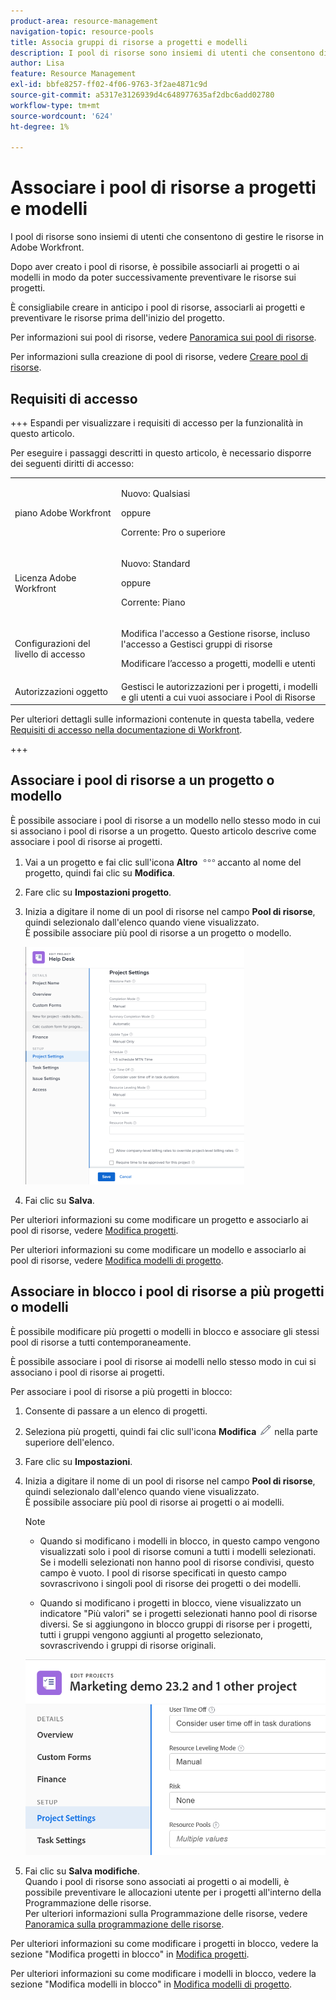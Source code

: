 ```yaml
---
product-area: resource-management
navigation-topic: resource-pools
title: Associa gruppi di risorse a progetti e modelli
description: I pool di risorse sono insiemi di utenti che consentono di gestire le risorse in Adobe Workfront.
author: Lisa
feature: Resource Management
exl-id: bbfe8257-ff02-4f06-9763-3f2ae4871c9d
source-git-commit: a5317e3126939d4c648977635af2dbc6add02780
workflow-type: tm+mt
source-wordcount: '624'
ht-degree: 1%

---
```


# Associare i pool di risorse a progetti e modelli


<!-- drafted for bulk editing projects: keep this in yellow till this releases to ALL customers - May 1, 2023

Also - take out all the references to Preview and Prod at prod final
-->

<!--<span class="preview">The highlighted information on this page refers to functionality not yet generally available. It is available for all customers in the Preview environment and for a select group of customers in the Production environment.</span>-->


<!--
<p>The sections about how to add resource pools to templates, projects are duplicated from the articles listed in those sections (Editing Projects, Creating a Template, etc).</p>
<p>***I decided to keep these steps here, though, because it's hard to parse through those much lunger articles for just updating this one field.)</p>
-->

I pool di risorse sono insiemi di utenti che consentono di gestire le risorse in Adobe Workfront.

Dopo aver creato i pool di risorse, è possibile associarli ai progetti o ai modelli in modo da poter successivamente preventivare le risorse sui progetti.

È consigliabile creare in anticipo i pool di risorse, associarli ai progetti e preventivare le risorse prima dell&#39;inizio del progetto.

Per informazioni sui pool di risorse, vedere [Panoramica sui pool di risorse](../../../resource-mgmt/resource-planning/resource-pools/work-with-resource-pools.md).

Per informazioni sulla creazione di pool di risorse, vedere [Creare pool di risorse](../../../resource-mgmt/resource-planning/resource-pools/create-resource-pools.md).

## Requisiti di accesso

+++ Espandi per visualizzare i requisiti di accesso per la funzionalità in questo articolo.

Per eseguire i passaggi descritti in questo articolo, è necessario disporre dei seguenti diritti di accesso:

<table style="table-layout:auto"> 
 <col> 
 <col> 
 <tbody> 
  <tr> 
   <td role="rowheader">piano Adobe Workfront</td> 
   <td><p>Nuovo: Qualsiasi</p>
       <p>oppure</p>
       <p>Corrente: Pro o superiore</p> </td> 
  </tr> 
  <tr> 
   <td role="rowheader">Licenza Adobe Workfront</td> 
   <td><p>Nuovo: Standard</p>
       <p>oppure</p>
       <p>Corrente: Piano</p></td>
  </tr> 
  <tr> 
   <td role="rowheader">Configurazioni del livello di accesso</td> 
   <td> <p>Modifica l'accesso a Gestione risorse, incluso l'accesso a Gestisci gruppi di risorse</p> <p>Modificare l’accesso a progetti, modelli e utenti</p></td> 
  </tr> 
  <tr data-mc-conditions=""> 
   <td role="rowheader">Autorizzazioni oggetto</td> 
   <td>Gestisci le autorizzazioni per i progetti, i modelli e gli utenti a cui vuoi associare i Pool di Risorse</td> 
  </tr> 
 </tbody> 
</table>

Per ulteriori dettagli sulle informazioni contenute in questa tabella, vedere [Requisiti di accesso nella documentazione di Workfront](/help/quicksilver/administration-and-setup/add-users/access-levels-and-object-permissions/access-level-requirements-in-documentation.md).

+++

## Associare i pool di risorse a un progetto o modello

È possibile associare i pool di risorse a un modello nello stesso modo in cui si associano i pool di risorse a un progetto. Questo articolo descrive come associare i pool di risorse ai progetti.

1. Vai a un progetto e fai clic sull&#39;icona **Altro** ![](assets/more-icon.png)accanto al nome del progetto, quindi fai clic su **Modifica**.

1. Fare clic su **Impostazioni progetto**.

1. Inizia a digitare il nome di un pool di risorse nel campo **Pool di risorse**, quindi selezionalo dall&#39;elenco quando viene visualizzato.\
   È possibile associare più pool di risorse a un progetto o modello.

   ![](assets/nwe-project-settings-in-edit-project-box-350x380.png)

1. Fai clic su **Salva**.

Per ulteriori informazioni su come modificare un progetto e associarlo ai pool di risorse, vedere [Modifica progetti](../../../manage-work/projects/manage-projects/edit-projects.md).

Per ulteriori informazioni su come modificare un modello e associarlo ai pool di risorse, vedere [Modifica modelli di progetto](../../../manage-work/projects/create-and-manage-templates/edit-templates.md).

## Associare in blocco i pool di risorse a più progetti o modelli

È possibile modificare più progetti o modelli in blocco e associare gli stessi pool di risorse a tutti contemporaneamente.

È possibile associare i pool di risorse ai modelli nello stesso modo in cui si associano i pool di risorse ai progetti.

Per associare i pool di risorse a più progetti in blocco:

1. Consente di passare a un elenco di progetti.
1. Seleziona più progetti, quindi fai clic sull&#39;icona **Modifica** ![](assets/edit-icon.png) nella parte superiore dell&#39;elenco.

1. Fare clic su **Impostazioni**.
1. Inizia a digitare il nome di un pool di risorse nel campo **Pool di risorse**, quindi selezionalo dall&#39;elenco quando viene visualizzato.\
   È possibile associare più pool di risorse ai progetti o ai modelli.

   >[!NOTE]
   >
   >* Quando si modificano i modelli in blocco, in questo campo vengono visualizzati solo i pool di risorse comuni a tutti i modelli selezionati. Se i modelli selezionati non hanno pool di risorse condivisi, questo campo è vuoto. I pool di risorse specificati in questo campo sovrascrivono i singoli pool di risorse dei progetti o dei modelli.
   >
   >* Quando si modificano i progetti in blocco, viene visualizzato un indicatore &quot;Più valori&quot; se i progetti selezionati hanno pool di risorse diversi. Se si aggiungono in blocco gruppi di risorse per i progetti, tutti i gruppi vengono aggiunti al progetto selezionato, sovrascrivendo i gruppi di risorse originali.

   ![aggiungi_pool_di_risorse_a_più_progetti.png](assets/add-resource-pools-to-multiple-projects-350x358.png)

1. Fai clic su **Salva modifiche**.\
   Quando i pool di risorse sono associati ai progetti o ai modelli, è possibile preventivare le allocazioni utente per i progetti all&#39;interno della Programmazione delle risorse.\
   Per ulteriori informazioni sulla Programmazione delle risorse, vedere [Panoramica sulla programmazione delle risorse](../../../resource-mgmt/resource-planning/get-started-resource-planner.md).

Per ulteriori informazioni su come modificare i progetti in blocco, vedere la sezione &quot;Modifica progetti in blocco&quot; in [Modifica progetti](../../../manage-work/projects/manage-projects/edit-projects.md).

Per ulteriori informazioni su come modificare i modelli in blocco, vedere la sezione &quot;Modifica modelli in blocco&quot; in [Modifica modelli di progetto](../../../manage-work/projects/create-and-manage-templates/edit-templates.md).

